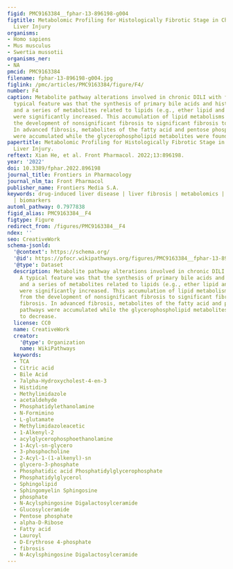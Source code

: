 ```yaml
---
figid: PMC9163384__fphar-13-896198-g004
figtitle: Metabolomic Profiling for Histologically Fibrotic Stage in Chronic Drug-Induced
  Liver Injury
organisms:
- Homo sapiens
- Mus musculus
- Swertia mussotii
organisms_ner:
- NA
pmcid: PMC9163384
filename: fphar-13-896198-g004.jpg
figlink: /pmc/articles/PMC9163384/figure/F4/
number: F4
caption: Metabolite pathway alterations involved in chronic DILI with fibrosis. A
  typical feature was that the synthesis of primary bile acids and histidine metabolites,
  and a series of metabolites related to lipids (e.g., ether lipid and sphingolipid)
  were significantly increased. This accumulation of lipid metabolisms persisted from
  the development of nonsignificant fibrosis to significant fibrosis to advanced fibrosis.
  In advanced fibrosis, metabolites of the fatty acid and pentose phosphate pathways
  were accumulated while the glycerophospholipid metabolites were found to decrease.
papertitle: Metabolomic Profiling for Histologically Fibrotic Stage in Chronic Drug-Induced
  Liver Injury.
reftext: Xian He, et al. Front Pharmacol. 2022;13:896198.
year: '2022'
doi: 10.3389/fphar.2022.896198
journal_title: Frontiers in Pharmacology
journal_nlm_ta: Front Pharmacol
publisher_name: Frontiers Media S.A.
keywords: drug-induced liver disease | liver fibrosis | metabolomics | fingerprint
  | biomarkers
automl_pathway: 0.7977838
figid_alias: PMC9163384__F4
figtype: Figure
redirect_from: /figures/PMC9163384__F4
ndex: ''
seo: CreativeWork
schema-jsonld:
  '@context': https://schema.org/
  '@id': https://pfocr.wikipathways.org/figures/PMC9163384__fphar-13-896198-g004.html
  '@type': Dataset
  description: Metabolite pathway alterations involved in chronic DILI with fibrosis.
    A typical feature was that the synthesis of primary bile acids and histidine metabolites,
    and a series of metabolites related to lipids (e.g., ether lipid and sphingolipid)
    were significantly increased. This accumulation of lipid metabolisms persisted
    from the development of nonsignificant fibrosis to significant fibrosis to advanced
    fibrosis. In advanced fibrosis, metabolites of the fatty acid and pentose phosphate
    pathways were accumulated while the glycerophospholipid metabolites were found
    to decrease.
  license: CC0
  name: CreativeWork
  creator:
    '@type': Organization
    name: WikiPathways
  keywords:
  - TCA
  - Citric acid
  - Bile Acid
  - 7alpha-Hydroxycholest-4-en-3
  - Histidine
  - Methylimidazole
  - acetaldehyde
  - Phosphatidylethanolamine
  - N-Formimino
  - L-glutamate
  - Methylimidazoleacetic
  - 1-Alkenyl-2
  - acylglycerophosphoethanolamine
  - 1-Acyl-sn-glycero
  - 3-phosphocholine
  - 2-Acyl-1-(1-alkenyl)-sn
  - glycero-3-phosphate
  - Phosphatidic acid Phosphatidylglycerophosphate
  - Phosphatidylglycerol
  - Sphingolipid
  - Sphingomyelin Sphingosine
  - phosphate
  - N-Acylsphingosine Digalactosylceramide
  - Glucosylceramide
  - Pentose phosphate
  - alpha-D-Ribose
  - Fatty acid
  - Lauroyl
  - D-Erythrose 4-phosphate
  - fibrosis
  - N-Acylsphingosine Digalactosylceramide
---
```

